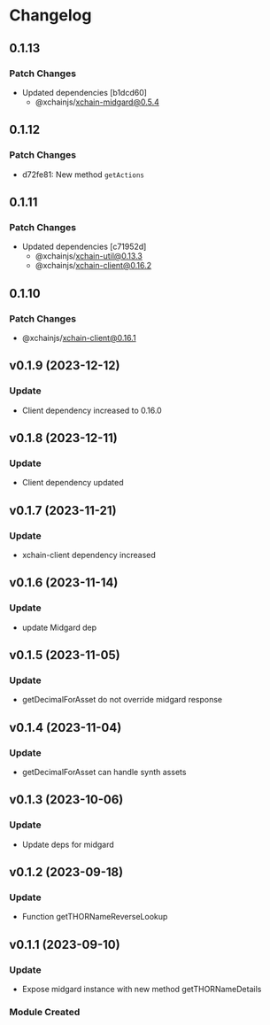 # Changelog

## 0.1.13

### Patch Changes

- Updated dependencies [b1dcd60]
  - @xchainjs/xchain-midgard@0.5.4

## 0.1.12

### Patch Changes

- d72fe81: New method `getActions`

## 0.1.11

### Patch Changes

- Updated dependencies [c71952d]
  - @xchainjs/xchain-util@0.13.3
  - @xchainjs/xchain-client@0.16.2

## 0.1.10

### Patch Changes

- @xchainjs/xchain-client@0.16.1

## v0.1.9 (2023-12-12)

### Update

- Client dependency increased to 0.16.0

## v0.1.8 (2023-12-11)

### Update

- Client dependency updated

## v0.1.7 (2023-11-21)

### Update

- xchain-client dependency increased

## v0.1.6 (2023-11-14)

### Update

- update Midgard dep

## v0.1.5 (2023-11-05)

### Update

- getDecimalForAsset do not override midgard response

## v0.1.4 (2023-11-04)

### Update

- getDecimalForAsset can handle synth assets

## v0.1.3 (2023-10-06)

### Update

- Update deps for midgard

## v0.1.2 (2023-09-18)

### Update

- Function getTHORNameReverseLookup

## v0.1.1 (2023-09-10)

### Update

- Expose midgard instance with new method getTHORNameDetails

### Module Created
